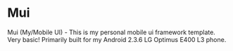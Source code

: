 Mui
===

Mui (My/Mobile UI)  - This is my personal mobile ui framework template. Very basic! Primarily built for my Android 2.3.6 LG Optimus E400 L3 phone.